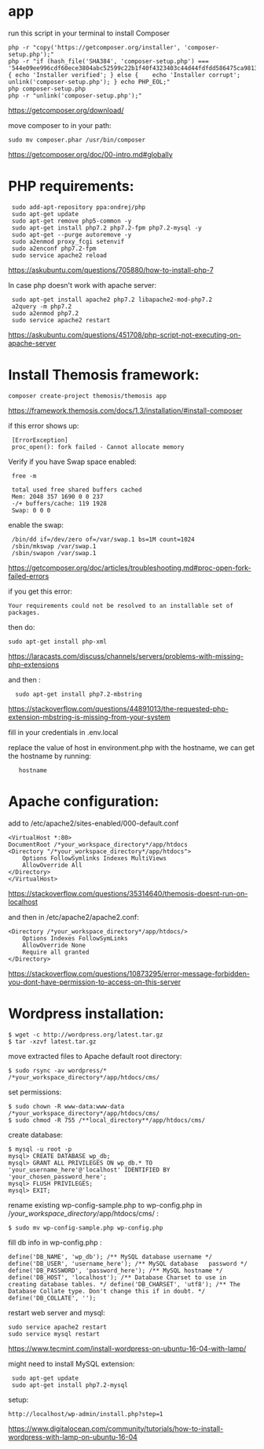# app

run this script in your terminal to install Composer

    php -r "copy('https://getcomposer.org/installer', 'composer-setup.php');"
    php -r "if (hash_file('SHA384', 'composer-setup.php') ===     '544e09ee996cdf60ece3804abc52599c22b1f40f4323403c44d44fdfdd586475ca9813a858088ffbc1f233e9b180f061') { echo 'Installer verified'; } else {    echo 'Installer corrupt'; unlink('composer-setup.php'); } echo PHP_EOL;"
    php composer-setup.php
    php -r "unlink('composer-setup.php');"
    
https://getcomposer.org/download/

 move composer to in your path:
    
    sudo mv composer.phar /usr/bin/composer
    
https://getcomposer.org/doc/00-intro.md#globally

PHP requirements:
==================
     sudo add-apt-repository ppa:ondrej/php
     sudo apt-get update
     sudo apt-get remove php5-common -y
     sudo apt-get install php7.2 php7.2-fpm php7.2-mysql -y
     sudo apt-get --purge autoremove -y
     sudo a2enmod proxy_fcgi setenvif
     sudo a2enconf php7.2-fpm  
     sudo service apache2 reload
https://askubuntu.com/questions/705880/how-to-install-php-7

In case php doesn't work with apache server:
     
     sudo apt-get install apache2 php7.2 libapache2-mod-php7.2
     a2query -m php7.2
     sudo a2enmod php7.2  
     sudo service apache2 restart
https://askubuntu.com/questions/451708/php-script-not-executing-on-apache-server
     
Install Themosis framework:
===========================
    composer create-project themosis/themosis app
    
https://framework.themosis.com/docs/1.3/installation/#install-composer

if this error shows up:
  
     [ErrorException]
     proc_open(): fork failed - Cannot allocate memory
     
Verify if you have Swap space enabled:

     free -m

     total used free shared buffers cached
     Mem: 2048 357 1690 0 0 237
     -/+ buffers/cache: 119 1928
     Swap: 0 0 0
    
enable the swap:
     
     /bin/dd if=/dev/zero of=/var/swap.1 bs=1M count=1024
     /sbin/mkswap /var/swap.1
     /sbin/swapon /var/swap.1
    
https://getcomposer.org/doc/articles/troubleshooting.md#proc-open-fork-failed-errors

if you get this error:

    Your requirements could not be resolved to an installable set of packages.
    

then do:
    
    sudo apt-get install php-xml

https://laracasts.com/discuss/channels/servers/problems-with-missing-php-extensions

and then :
     
      sudo apt-get install php7.2-mbstring

https://stackoverflow.com/questions/44891013/the-requested-php-extension-mbstring-is-missing-from-your-system

fill in your credentials in .env.local

replace the value of host in environment.php with the hostname, we can get the hostname by running:
           
       hostname
       
Apache configuration:
=====================
add to /etc/apache2/sites-enabled/000-default.conf

    <VirtualHost *:80>
    DocumentRoot /*your_workspace_directory*/app/htdocs
    <Directory "/*your_workspace_directory*/app/htdocs">
        Options FollowSymlinks Indexes MultiViews
        AllowOverride All
    </Directory>
    </VirtualHost>   
https://stackoverflow.com/questions/35314640/themosis-doesnt-run-on-localhost

and then in /etc/apache2/apache2.conf:

    <Directory /*your_workspace_directory*/app/htdocs/>
        Options Indexes FollowSymLinks
        AllowOverride None
        Require all granted
    </Directory>
https://stackoverflow.com/questions/10873295/error-message-forbidden-you-dont-have-permission-to-access-on-this-server

Wordpress installation:
=======================

    $ wget -c http://wordpress.org/latest.tar.gz
    $ tar -xzvf latest.tar.gz

move extracted files to Apache default root directory:
    
    $ sudo rsync -av wordpress/* /*your_workspace_directory*/app/htdocs/cms/
    
set permissions:

    $ sudo chown -R www-data:www-data /*your_workspace_directory*/app/htdocs/cms/
    $ sudo chmod -R 755 /**local_directory**/app/htdocs/cms/
    
create database:

    $ mysql -u root -p 
    mysql> CREATE DATABASE wp_db;
    mysql> GRANT ALL PRIVILEGES ON wp_db.* TO 'your_username_here'@'localhost' IDENTIFIED BY 'your_chosen_password_here';
    mysql> FLUSH PRIVILEGES;
    mysql> EXIT;
    
rename existing wp-config-sample.php to wp-config.php in /*your_workspace_directory*/app/htdocs/cms/ :

    $ sudo mv wp-config-sample.php wp-config.php

fill db info in wp-config.php :

    define('DB_NAME', 'wp_db'); /** MySQL database username */ define('DB_USER', 'username_here'); /** MySQL database   password */ define('DB_PASSWORD', 'password_here'); /** MySQL hostname */ define('DB_HOST', 'localhost'); /** Database Charset to use in creating database tables. */ define('DB_CHARSET', 'utf8'); /** The Database Collate type. Don't change this if in doubt. */ define('DB_COLLATE', '');
    
restart web server and mysql:

    sudo service apache2 restart
    sudo service mysql restart

https://www.tecmint.com/install-wordpress-on-ubuntu-16-04-with-lamp/

might need to install MySQL extension:
      
     sudo apt-get update
     sudo apt-get install php7.2-mysql

setup: 

    http://localhost/wp-admin/install.php?step=1
    
https://www.digitalocean.com/community/tutorials/how-to-install-wordpress-with-lamp-on-ubuntu-16-04
